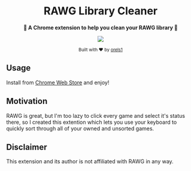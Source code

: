 <h1 align="center">RAWG Library Cleaner</h1>
<p align="center">
  <strong>🚀 A Chrome extension to help you clean your RAWG library 🚀</strong><br />
</p>

<p align="center">
  <img src="https://img.shields.io/badge/100%25-unofficial-blue.svg?style=flat-square" />
</p>

<p align="center">
  <sub>Built with ❤︎ by
  <a href="https://twitter.com/orels1_">orels1</a>
  </sub>
</p>

## Usage

Install from [Chrome Web Store](https://chrome.google.com/webstore/detail/rawg-library-cleaner/hhjibfjhfjoledimkkafjammfkoekhmi) and enjoy!

## Motivation

RAWG is great, but I'm too lazy to click every game and select it's status there, so I created this extention which lets you use your keyboard to quickly sort through all of your owned and unsorted games.

## Disclaimer

This extension and its author is not affiliated with RAWG in any way.
